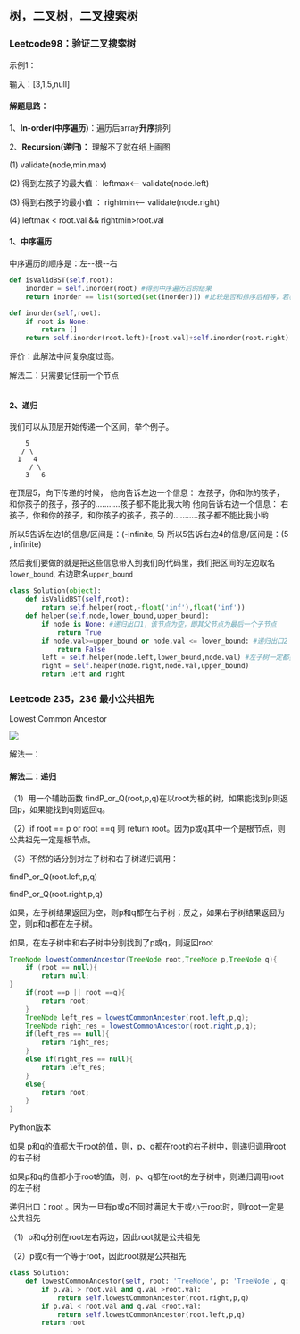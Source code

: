 

## 树，二叉树，二叉搜索树

### Leetcode98：验证二叉搜索树

示例1：

输入：[3,1,5,null]





#### 解题思路：

1、**In-order(中序遍历)**：遍历后array**升序**排列

2、**Recursion(递归)：** 理解不了就在纸上画图

(1) validate(node,min,max)

(2)   得到左孩子的最大值： leftmax<-- validate(node.left)

(3)   得到右孩子的最小值 ： rightmin<-- validate(node.right)

(4)   leftmax < root.val && rightmin>root.val



#### 1、中序遍历

中序遍历的顺序是：左--根--右

```Python
def isValidBST(self,root):
    inorder = self.inorder(root) #得到中序遍历后的结果
    return inorder == list(sorted(set(inorder))) #比较是否和排序后相等，若相等则证明是二叉搜索树

def inorder(self,root):
    if root is None: 
        return []
    return self.inorder(root.left)+[root.val]+self.inorder(root.right)
```

评价：此解法中间复杂度过高。

解法二：只需要记住前一个节点

```

```



#### 2、递归

我们可以从顶层开始传递一个区间，举个例子。

```
    5
   / \
  1   4
     / \
    3   6
```


在顶层5，向下传递的时候，
他向告诉左边一个信息：
左孩子，你和你的孩子，和你孩子的孩子，孩子的...........孩子都不能比我大哟
他向告诉右边一个信息：
右孩子，你和你的孩子，和你孩子的孩子，孩子的...........孩子都不能比我小哟



所以5告诉左边1的信息/区间是：(-infinite, 5)
所以5告诉右边4的信息/区间是：(5 , infinite)



然后我们要做的就是把这些信息带入到我们的代码里，我们把区间的左边取名`lower_bound`, 右边取名`upper_bound`

````python
class Solution(object):
    def isValidBST(self,root):
        return self.helper(root,-float('inf'),float('inf'))
    def helper(self,node,lower_bound,upper_bound):
        if node is None: #递归出口1，该节点为空，即其父节点为最后一个子节点
            return True
        if node.val>=upper_bound or node.val <= lower_bound: #递归出口2：不满足区间范围，直接为False
            return False
        left = self.helper(node.left,lower_bound,node.val) #左子树一定都要比node.val小；返回左子树的结果（True 或者 False）
        right = self.heaper(node.right,node.val,upper_bound)
        return left and right
````





### Leetcode 235，236 最小公共祖先

Lowest Common Ancestor

![](https://assets.leetcode.com/uploads/2018/12/14/binarysearchtree_improved.png)

解法一：



#### 解法二：递归

（1）用一个辅助函数 findP_or_Q(root,p,q)在以root为根的树，如果能找到p则返回p，如果能找到q则返回q。

（2）if root == p or root ==q 则 return root。因为p或q其中一个是根节点，则公共祖先一定是根节点。

（3）不然的话分别对左子树和右子树递归调用：

findP_or_Q(root.left,p,q)

findP_or_Q(root.right,p,q)

如果，左子树结果返回为空，则p和q都在右子树；反之，如果右子树结果返回为空，则p和q都在左子树。

如果，在左子树中和右子树中分别找到了p或q，则返回root

```java
TreeNode lowestCommonAncestor(TreeNode root,TreeNode p,TreeNode q){
    if (root == null){
        return null;
}
    if(root ==p || root ==q){
        return root;
    }
    TreeNode left_res = lowestCommonAncestor(root.left,p,q);
    TreeNode right_res = lowestCommonAncestor(root.right,p,q);
    if(left_res == null){
        return right_res;
    }
    else if(right_res == null){
        return left_res;
    }
    else{
        return root;
    }
}
```



Python版本

如果 p和q的值都大于root的值，则，p、q都在root的右子树中，则递归调用root的右子树

如果p和q的值都小于root的值，则，p、q都在root的左子树中，则递归调用root的左子树

递归出口：root 。因为一旦有p或q不同时满足大于或小于root时，则root一定是公共祖先

（1）p和q分别在root左右两边，因此root就是公共祖先

（2）p或q有一个等于root，因此root就是公共祖先

```python
class Solution:
    def lowestCommonAncestor(self, root: 'TreeNode', p: 'TreeNode', q: 'TreeNode') -> 'TreeNode':
        if p.val > root.val and q.val >root.val:
            return self.lowestCommonAncestor(root.right,p,q)
        if p.val < root.val and q.val <root.val:
            return self.lowestCommonAncestor(root.left,p,q)
        return root
    
```


